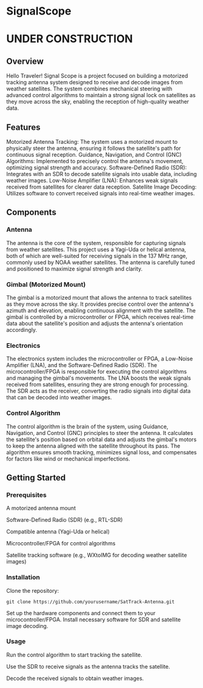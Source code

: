 # SignalScope
# **UNDER CONSTRUCTION**
## Overview
Hello Traveler! Signal Scope is a project focused on building a motorized tracking antenna system designed to receive and decode images from weather satellites. The system combines mechanical steering with advanced control algorithms to maintain a strong signal lock on satellites as they move across the sky, enabling the reception of high-quality weather data.

## Features
Motorized Antenna Tracking: The system uses a motorized mount to physically steer the antenna, ensuring it follows the satellite's path for continuous signal reception.
Guidance, Navigation, and Control (GNC) Algorithms: Implemented to precisely control the antenna's movement, optimizing signal strength and accuracy.
Software-Defined Radio (SDR): Integrates with an SDR to decode satellite signals into usable data, including weather images.
Low-Noise Amplifier (LNA): Enhances weak signals received from satellites for clearer data reception.
Satellite Image Decoding: Utilizes software to convert received signals into real-time weather images.

## Components
### Antenna
The antenna is the core of the system, responsible for capturing signals from weather satellites. This project uses a Yagi-Uda or helical antenna, both of which are well-suited for receiving signals in the 137 MHz range, commonly used by NOAA weather satellites. The antenna is carefully tuned and positioned to maximize signal strength and clarity.
### Gimbal (Motorized Mount)
The gimbal is a motorized mount that allows the antenna to track satellites as they move across the sky. It provides precise control over the antenna's azimuth and elevation, enabling continuous alignment with the satellite. The gimbal is controlled by a microcontroller or FPGA, which receives real-time data about the satellite's position and adjusts the antenna's orientation accordingly.
### Electronics
The electronics system includes the microcontroller or FPGA, a Low-Noise Amplifier (LNA), and the Software-Defined Radio (SDR). The microcontroller/FPGA is responsible for executing the control algorithms and managing the gimbal's movements. The LNA boosts the weak signals received from satellites, ensuring they are strong enough for processing. The SDR acts as the receiver, converting the radio signals into digital data that can be decoded into weather images.
### Control Algorithm
The control algorithm is the brain of the system, using Guidance, Navigation, and Control (GNC) principles to steer the antenna. It calculates the satellite's position based on orbital data and adjusts the gimbal's motors to keep the antenna aligned with the satellite throughout its pass. The algorithm ensures smooth tracking, minimizes signal loss, and compensates for factors like wind or mechanical imperfections.

## Getting Started
### Prerequisites

A motorized antenna mount

Software-Defined Radio (SDR) (e.g., RTL-SDR)

Compatible antenna (Yagi-Uda or helical)

Microcontroller/FPGA for control algorithms

Satellite tracking software (e.g., WXtoIMG for decoding weather satellite images)

### Installation

Clone the repository:

```
git clone https://github.com/yourusername/SatTrack-Antenna.git
```

Set up the hardware components and connect them to your microcontroller/FPGA.
Install necessary software for SDR and satellite image decoding.

### Usage

Run the control algorithm to start tracking the satellite.

Use the SDR to receive signals as the antenna tracks the satellite.

Decode the received signals to obtain weather images.
